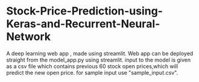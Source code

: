 # Stock-Price-Prediction-using-Keras-and-Recurrent-Neural-Network
A deep learning web app , made using streamlit. 
Web app can be deployed straight from the model_app.py using streamlit.
input to the model is given as a csv file which contains previous 60 stock open prices,which will predict the new open price.
for sample input use "sample_input.csv".
